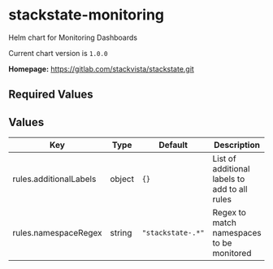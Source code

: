 # stackstate-monitoring

Helm chart for Monitoring Dashboards

Current chart version is `1.0.0`

**Homepage:** <https://gitlab.com/stackvista/stackstate.git>

## Required Values

## Values

| Key | Type | Default | Description |
|-----|------|---------|-------------|
| rules.additionalLabels | object | `{}` | List of additional labels to add to all rules |
| rules.namespaceRegex | string | `"stackstate-.*"` | Regex to match namespaces to be monitored |
